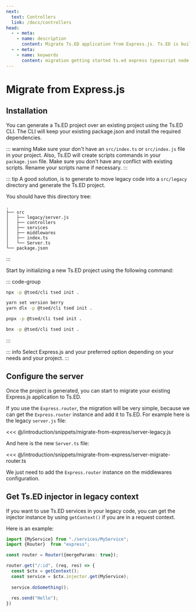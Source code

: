 ```yaml
---
next: 
  text: Controllers
  link: /docs/controllers
head:
  - - meta:
    - name: description
      content: Migrate Ts.ED application from Express.js. Ts.ED is built on top of Express and uses TypeScript language.
  - - meta:
    - name: keywords
      content: migration getting started ts.ed express typescript node.js javascript decorators mvc class models
---
```


# Migrate from Express.js
## Installation

You can generate a Ts.ED project over an existing project using the Ts.ED CLI.
The CLI will keep your existing package.json and install the required dependencies.

::: warning
Make sure your don't have an `src/index.ts` or `src/index.js` file in your project.
Also, Ts.ED will create scripts commands in your `package.json` file. Make sure you don't have any conflict with existing scripts.
Rename your scripts name if necessary.
:::

::: tip
A good solution, is to generate to move legacy code into a `src/legacy` directory and generate the Ts.ED project.

You should have this directory tree:

```
.
├── src
│   ├── legacy/server.js
│   ├── controllers
│   ├── services
│   ├── middlewares
│   ├── index.ts
│   └── Server.ts
└── package.json
```

:::

Start by initializing a new Ts.ED project using the following command:

::: code-group

```sh [npm]
npx -p @tsed/cli tsed init .
```

```sh [yarn]
yarn set version berry
yarn dlx -p @tsed/cli tsed init .
```

```sh [pnpm]
pnpx -p @tsed/cli tsed init .
```

```sh [bun]
bnx -p @tsed/cli tsed init .
```
:::

::: info
Select Express.js and your preferred option depending on your needs and your project.
:::

## Configure the server

Once the project is generated, you can start to migrate your existing Express.js application to Ts.ED.

If you use the `Express.router`, the migration will be very simple, because we can get the `Express.router` instance and add it to Ts.ED.
For example here is the legacy `server.js` file:

<<< @/introduction/snippets/migrate-from-express/server-legacy.js

And here is the new `Server.ts` file:

<<< @/introduction/snippets/migrate-from-express/server-migrate-router.ts

We just need to add the `Express.router` instance on the middlewares configuration.

## Get Ts.ED injector in legacy context

If you want to use Ts.ED services in your legacy code, you can get the injector instance by using `getContext()` if you are in a request context.

Here is an example:

```ts
import {MyService} from "./services/MyService";
import {Router}  from "express";

const router = Router({mergeParams: true});

router.get("/:id", (req, res) => {
  const $ctx = getContext();
  const service = $ctx.injector.get(MyService);
  
  service.doSomething();
  
  res.send("Hello");
})
```
